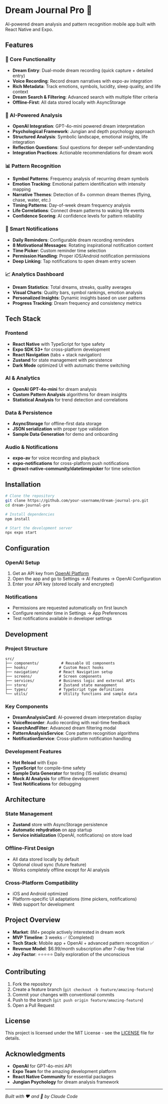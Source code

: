 # Dream Journal Pro 🌙

AI-powered dream analysis and pattern recognition mobile app built with React Native and Expo.

## Features

### 📱 Core Functionality
- **Dream Entry**: Dual-mode dream recording (quick capture + detailed entry)
- **Voice Recording**: Record dream narratives with expo-av integration
- **Rich Metadata**: Track emotions, symbols, lucidity, sleep quality, and life context
- **Dream Search & Filtering**: Advanced search with multiple filter criteria
- **Offline-First**: All data stored locally with AsyncStorage

### 🤖 AI-Powered Analysis
- **OpenAI Integration**: GPT-4o-mini powered dream interpretation
- **Psychological Framework**: Jungian and depth psychology approach
- **Structured Analysis**: Symbolic landscape, emotional insights, life integration
- **Reflection Questions**: Soul questions for deeper self-understanding
- **Integration Practices**: Actionable recommendations for dream work

### 📊 Pattern Recognition
- **Symbol Patterns**: Frequency analysis of recurring dream symbols
- **Emotion Tracking**: Emotional pattern identification with intensity mapping
- **Narrative Themes**: Detection of 8+ common dream themes (flying, chase, water, etc.)
- **Timing Patterns**: Day-of-week dream frequency analysis
- **Life Correlations**: Connect dream patterns to waking life events
- **Confidence Scoring**: AI confidence levels for pattern reliability

### 🔔 Smart Notifications
- **Daily Reminders**: Configurable dream recording reminders
- **8 Motivational Messages**: Rotating inspirational notification content
- **Time Picker**: Custom reminder time selection
- **Permission Handling**: Proper iOS/Android notification permissions
- **Deep Linking**: Tap notifications to open dream entry screen

### 📈 Analytics Dashboard
- **Dream Statistics**: Total dreams, streaks, quality averages
- **Visual Charts**: Quality bars, symbol rankings, emotion analysis
- **Personalized Insights**: Dynamic insights based on user patterns
- **Progress Tracking**: Dream frequency and consistency metrics

## Tech Stack

### Frontend
- **React Native** with TypeScript for type safety
- **Expo SDK 53+** for cross-platform development
- **React Navigation** (tabs + stack navigation)
- **Zustand** for state management with persistence
- **Dark Mode** optimized UI with automatic theme switching

### AI & Analytics
- **OpenAI GPT-4o-mini** for dream analysis
- **Custom Pattern Analysis** algorithms for dream insights
- **Statistical Analysis** for trend detection and correlations

### Data & Persistence
- **AsyncStorage** for offline-first data storage
- **JSON serialization** with proper type validation
- **Sample Data Generation** for demo and onboarding

### Audio & Notifications
- **expo-av** for voice recording and playback
- **expo-notifications** for cross-platform push notifications
- **@react-native-community/datetimepicker** for time selection

## Installation

```bash
# Clone the repository
git clone https://github.com/your-username/dream-journal-pro.git
cd dream-journal-pro

# Install dependencies
npm install

# Start the development server
npx expo start
```

## Configuration

### OpenAI Setup
1. Get an API key from [OpenAI Platform](https://platform.openai.com/api-keys)
2. Open the app and go to Settings → AI Features → OpenAI Configuration
3. Enter your API key (stored locally and encrypted)

### Notifications
- Permissions are requested automatically on first launch
- Configure reminder time in Settings → App Preferences
- Test notifications available in developer settings

## Development

### Project Structure
```
src/
├── components/          # Reusable UI components
├── hooks/              # Custom React hooks
├── navigation/         # React Navigation setup
├── screens/            # Screen components
├── services/           # Business logic and external APIs
├── store/              # Zustand state management
├── types/              # TypeScript type definitions
└── utils/              # Utility functions and sample data
```

### Key Components
- **DreamAnalysisCard**: AI-powered dream interpretation display
- **VoiceRecorder**: Audio recording with real-time feedback
- **SearchAndFilter**: Advanced dream filtering modal
- **PatternAnalysisService**: Core pattern recognition algorithms
- **NotificationService**: Cross-platform notification handling

### Development Features
- **Hot Reload** with Expo
- **TypeScript** for compile-time safety
- **Sample Data Generator** for testing (15 realistic dreams)
- **Mock AI Analysis** for offline development
- **Test Notifications** for debugging

## Architecture

### State Management
- **Zustand** store with AsyncStorage persistence
- **Automatic rehydration** on app startup
- **Service initialization** (OpenAI, notifications) on store load

### Offline-First Design
- All data stored locally by default
- Optional cloud sync (future feature)
- Works completely offline except for AI analysis

### Cross-Platform Compatibility
- iOS and Android optimized
- Platform-specific UI adaptations (time pickers, notifications)
- Web support for development

## Project Overview

- **Market**: 8M+ people actively interested in dream work
- **MVP Timeline**: 3 weeks ✅ (Completed)
- **Tech Stack**: Mobile app + OpenAI + advanced pattern recognition ✅
- **Revenue Model**: $6.99/month subscription after 7-day free trial
- **Joy Factor**: ⭐⭐⭐⭐⭐ Daily exploration of the unconscious

## Contributing

1. Fork the repository
2. Create a feature branch (`git checkout -b feature/amazing-feature`)
3. Commit your changes with conventional commits
4. Push to the branch (`git push origin feature/amazing-feature`)
5. Open a Pull Request

## License

This project is licensed under the MIT License - see the [LICENSE](LICENSE) file for details.

## Acknowledgments

- **OpenAI** for GPT-4o-mini API
- **Expo Team** for the amazing development platform
- **React Native Community** for essential packages
- **Jungian Psychology** for dream analysis framework

---

*Built with ❤️ and 🤖 by Claude Code*
